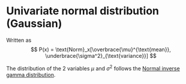 # Univariate normal distribution (Gaussian)

Written as
$$
P(x) = \text{Norm}_x[\overbrace{\mu}^{\text{mean}}, \underbrace{\sigma^2}_{\text{variance}}]
$$

The distribution of the 2 variables $\mu$ and $\sigma^2$ follows the [Normal inverse gamma distribution](202210091117.md).
